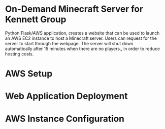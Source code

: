 # On-Demand Minecraft Server for Kennett Group

Python Flask/AWS application, creates a website that can be used to launch an AWS EC2 instance to host a Minecraft server.  Users can request for the server to start through the webpage.  The server will shut down automatically after 15 minutes when there are no players., in order to reduce hosting costs.


# AWS Setup


# Web Application Deployment


# AWS Instance Configuration